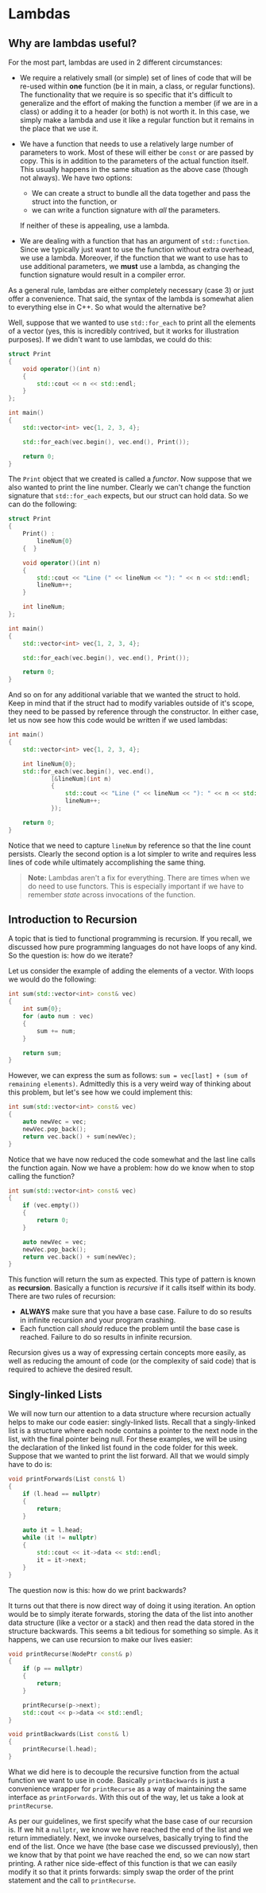 # Lambdas

## Why are lambdas useful?
For the most part, lambdas are used in 2 different circumstances:

* We require a relatively small (or simple) set of lines of code that will be
  re-used within **one** function (be it in main, a class, or regular
  functions). The functionality that we require is so specific that it's
  difficult to generalize and the effort of making the function a member (if we
  are in a class) or adding it to a header (or both) is not worth it. In this
  case, we simply make a lambda and use it like  a regular function but it
  remains in the place that we use it.
* We have a function that needs to use a relatively large number of parameters
  to work. Most of these will either be `const` or are passed by copy. This is
  in addition to the parameters of the actual function itself. This usually
  happens in the same situation as the above case (though not always). We have
  two options:

  * We can create a struct to bundle all the data together and pass the struct
    into the function, or
  * we can write a function signature with *all* the parameters.

  If neither of these is appealing, use a lambda.
* We are dealing with a function that has an argument of `std::function`. Since
  we typically just want to use the function without extra overhead, we use a
  lambda. Moreover, if the function that we want to use has to use additional
  parameters, we **must** use a lambda, as changing the function signature would
  result in a compiler error.

As a general rule, lambdas are either completely necessary (case 3) or just
offer a convenience. That said, the syntax of the lambda is somewhat alien to
everything else in C++. So what would the alternative be?

Well, suppose that we wanted to use `std::for_each` to print all the elements of
a vector (yes, this is incredibly contrived, but it works for illustration
purposes). If we didn't want to use lambdas, we could do this:

```c++
struct Print
{
    void operator()(int n)
    {
        std::cout << n << std::endl;
    }
};

int main()
{
    std::vector<int> vec{1, 2, 3, 4};

    std::for_each(vec.begin(), vec.end(), Print());

    return 0;
}
```

The `Print` object that we created is called a *functor*. Now suppose that we
also wanted to print the line number. Clearly we can't change the function
signature that `std::for_each` expects, but our struct can hold data. So we can
do the following:

```c++
struct Print
{
    Print() :
        lineNum{0}
    {  }

    void operator()(int n)
    {
        std::cout << "Line (" << lineNum << "): " << n << std::endl;
        lineNum++;
    }

    int lineNum;
};

int main()
{
    std::vector<int> vec{1, 2, 3, 4};

    std::for_each(vec.begin(), vec.end(), Print());

    return 0;
}
```

And so on for any additional variable that we wanted the struct to hold. Keep in
mind that if the struct had to modify variables outside of it's scope, they need
to be passed by reference through the constructor. In either case, let us now
see how this code would be written if we used lambdas:

```c++
int main()
{
    std::vector<int> vec{1, 2, 3, 4};

    int lineNum{0};
    std::for_each(vec.begin(), vec.end(), 
            [&lineNum](int n)
            {
                std::cout << "Line (" << lineNum << "): " << n << std::endl;
                lineNum++;
            });

    return 0;
}
```

Notice that we need to capture `lineNum` by reference so that the line count
persists. Clearly the second option is a lot simpler to write and requires less
lines of code while ultimately accomplishing the same thing.

> **Note:**
> Lambdas aren't a fix for everything. There are times when we do need to use
> functors. This is especially important if we have to remember *state* across
> invocations of the function. 

## Introduction to Recursion
A topic that is tied to functional programming is recursion. If you recall, we
discussed how pure programming languages do not have loops of any kind. So the
question is: how do we iterate?

Let us consider the example of adding the elements of a vector. With loops we
would do the following:

```c++
int sum(std::vector<int> const& vec)
{
    int sum{0};
    for (auto num : vec)
    {
        sum += num;
    }

    return sum;
}
```

However, we can express the sum as follows: `sum = vec[last] + (sum of remaining
elements)`. Admittedly this is a very weird way of thinking about this problem,
but let's see how we could implement this:

```c++
int sum(std::vector<int> const& vec)
{
    auto newVec = vec;
    newVec.pop_back();
    return vec.back() + sum(newVec);
}
```

Notice that we have now reduced the code somewhat and the last line calls the
function again. Now we have a problem: how do we know when to stop calling the
function?

```c++
int sum(std::vector<int> const& vec)
{
    if (vec.empty())
    {
        return 0;
    }

    auto newVec = vec;
    newVec.pop_back();
    return vec.back() + sum(newVec);
}
```

This function will return the sum as expected. This type of pattern is known as
**recursion**. Basically a function is *recursive* if it calls itself within its
body. There are two rules of recursion:

* **ALWAYS** make sure that you have a base case. Failure to do so results in
  infinite recursion and your program crashing.
* Each function call *should* reduce the problem until the base case is reached.
  Failure to do so results in infinite recursion.

Recursion gives us a way of expressing certain concepts more easily, as well as
reducing the amount of code (or the complexity of said code) that is required to
achieve the desired result.

## Singly-linked Lists
We will now turn our attention to a data structure where recursion actually
helps to make our code easier: singly-linked lists. Recall that a singly-linked
list is a structure where each node contains a pointer to the next node in the
list, with the final pointer being null. For these examples, we will be using
the declaration of the linked list found in the code folder for this week.
Suppose that we wanted to print the list forward. All that we would simply have
to do is:

```c++
void printForwards(List const& l)
{
    if (l.head == nullptr)
    {
        return;
    }

    auto it = l.head;
    while (it != nullptr)
    {
        std::cout << it->data << std::endl;
        it = it->next;
    }
}
```

The question now is this: how do we print backwards?

It turns out that there is now direct way of doing it using iteration. An option
would be to simply iterate forwards, storing the data of the list into another
data structure (like a vector or a stack) and then read the data stored in the
structure backwards. This seems a bit tedious for something so simple. As it
happens, we can use recursion to make our lives easier:

```c++
void printRecurse(NodePtr const& p)
{
    if (p == nullptr)
    {
        return;
    }

    printRecurse(p->next);
    std::cout << p->data << std::endl;
}

void printBackwards(List const& l)
{
    printRecurse(l.head);
}
```

What we did here is to decouple the recursive function from the actual function
we want to use in code. Basically `printBackwards` is just a convenience wrapper
for `printRecurse` as a way of maintaining the same interface as
`printForwards`. With this out of the way, let us take a look at `printRecurse`.

As per our guidelines, we first specify what the base case of our recursion is.
If we hit a `nullptr`, we know we have reached the end of the list and we return
immediately. Next, we invoke ourselves, basically trying to find the end of the
list. Once we have (the base case we discussed previously), then we know that by
that point we have reached the end, so we can now start printing. A rather nice
side-effect of this function is that we can easily modify it so that it prints
forwards: simply swap the order of the print statement and the call to
`printRecurse`. 
